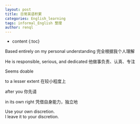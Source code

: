 ```yaml
---
layout: post
title: 日常英语积累
categories: English_learning
tags: informal_English 整理
author: renql
---
```


* content
{:toc}

Based entirely on my personal understanding 完全根据我个人理解   

He is responsible, serious, and dedicated 他做事负责、认真、专注  

Seems doable

to a lesser extent 在较小程度上

after you 你先请

in its own right 凭借自身能力，独立地

Use your own discretion.   
I leave it to your discretion.  

